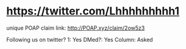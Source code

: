 # https://twitter.com/Lhhhhhhhhh1

unique POAP claim link: 
http://POAP.xyz/claim/2ow5z3

Following us on twitter? 1: Yes
DMed?: Yes
Column: Asked